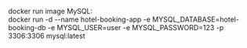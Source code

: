 docker run image MySQL: <br/> docker run -d --name hotel-booking-app -e MYSQL_DATABASE=hotel-booking-db -e MYSQL_USER=user -e MYSQL_PASSWORD=123 -p 3306:3306 mysql:latest
